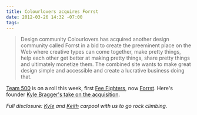 ```yaml
---
title: Colourlovers acquires Forrst
date: 2012-03-26 14:32 -07:00
tags:
---
```


> Design community Colourlovers has acquired another design community called Forrst in a bid to create the preeminent place on the Web where creative types can come together, make pretty things, help each other get better at making pretty things, share pretty things and ultimately monetize them. The combined site wants to make great design simple and accessible and create a lucrative business doing that.

[Team 500](http://500.co) is on a roll this week, first [Fee Fighters](http://techcrunch.com/2012/03/23/groupon-acquires-feefighters-the-billshrink-for-business-services/), now [Forrst](http://pandodaily.com/2012/03/26/colourlovers-buys-forrst-to-build-an-etsy-for-digital-bling/). Here's founder [Kyle Bragger's take on the acquisition](http://blog.forrst.com/post/19956380482/big-news-forrst-has-been-acquired-by-colourlovers).

*Full disclosure: [Kyle](https://twitter.com/kylebragger) and [Keith](https://twitter.com/keithholjencin) carpool with us to go rock climbing.*
